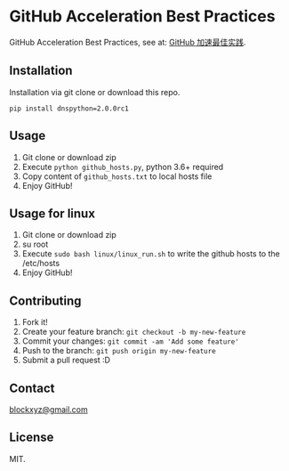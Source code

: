 # GitHub Acceleration Best Practices

GitHub Acceleration Best Practices, see at: [GitHub 加速最佳实践](https://dbarobin.com/2017/01/24/github-acceleration-best-practices).

## Installation

Installation via git clone or download this repo. 
```shell
pip install dnspython=2.0.0rc1
```

## Usage

1. Git clone or download zip
2. Execute `python github_hosts.py`, python 3.6+ required
3. Copy content of `github_hosts.txt` to local hosts file
4. Enjoy GitHub!

## Usage for linux
1. Git clone or download zip
2. su root
3. Execute `sudo bash linux/linux_run.sh` to write the github hosts to the /etc/hosts
4. Enjoy GitHub!

## Contributing

1. Fork it!
2. Create your feature branch: `git checkout -b my-new-feature`
3. Commit your changes: `git commit -am 'Add some feature'`
4. Push to the branch: `git push origin my-new-feature`
5. Submit a pull request :D

## Contact

blockxyz@gmail.com

## License

MIT.


